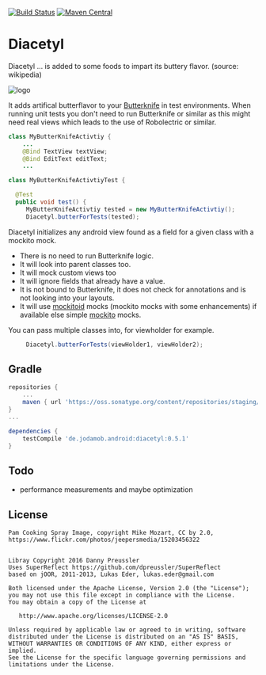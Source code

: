 [![Build Status](https://travis-ci.org/dpreussler/Diacetyl.svg?branch=master)](https://travis-ci.org/dpreussler/Diacetyl)
[![Maven Central](https://maven-badges.herokuapp.com/maven-central/de.jodamob.android/diacetyl/badge.svg)](https://maven-badges.herokuapp.com/maven-central/de.jodamob.android/diacetyl)


Diacetyl
==========
 Diacetyl ... is added to some foods to impart its buttery flavor.
 (source: wikipedia)

 ![logo](https://cloud.githubusercontent.com/assets/2426606/16071545/470c5524-32dc-11e6-941b-efbcbc4119ff.jpg)

 It adds artifical butterflavor to your [Butterknife](https://github.com/JakeWharton/butterknife) in test environments.
 When running unit tests you don't need to run Butterknife or similar as this
 might need real views which leads to the use of Robolectric or similar.


```java
class MyButterKnifeActivtiy {
    ...
    @Bind TextView textView;
    @Bind EditText editText;
    ...

class MyButterKnifeActivtiyTest {

  @Test 
  public void test() {
 	 MyButterKnifeActivtiy tested = new MyButterKnifeActivtiy();
	 Diacetyl.butterForTests(tested);
```

 Diacetyl initializes any android view found as a field for a given class with a mockito mock.

 * There is no need to run Butterknife logic.
 * It will look into parent classes too.
 * It will mock custom views too
 * It will ignore fields that already have a value.
 * It is not bound to Butterknife, it does not check for annotations and is not looking into your layouts.
 * It will use [mockitoid](https://github.com/dpreussler/mockitoid) mocks (mockito mocks with some enhancements) if available  else simple [mockito](https://github.com/mockito/mockito) mocks.


You can pass multiple classes into, for viewholder for example.
```java
	 Diacetyl.butterForTests(viewHolder1, viewHolder2);
```

Gradle
------

```groovy
repositories {
    ...
    maven { url 'https://oss.sonatype.org/content/repositories/staging/'}
}
...

dependencies {
    testCompile 'de.jodamob.android:diacetyl:0.5.1'
}

```

Todo
-------
* performance measurements and maybe optimization


License
-------

    Pam Cooking Spray Image, copyright Mike Mozart, CC by 2.0, https://www.flickr.com/photos/jeepersmedia/15203456322


    Libray Copyright 2016 Danny Preussler
    Uses SuperReflect https://github.com/dpreussler/SuperReflect
    based on jOOR, 2011-2013, Lukas Eder, lukas.eder@gmail.com

    Both licensed under the Apache License, Version 2.0 (the "License");
    you may not use this file except in compliance with the License.
    You may obtain a copy of the License at

       http://www.apache.org/licenses/LICENSE-2.0

    Unless required by applicable law or agreed to in writing, software
    distributed under the License is distributed on an "AS IS" BASIS,
    WITHOUT WARRANTIES OR CONDITIONS OF ANY KIND, either express or implied.
    See the License for the specific language governing permissions and
    limitations under the License.


